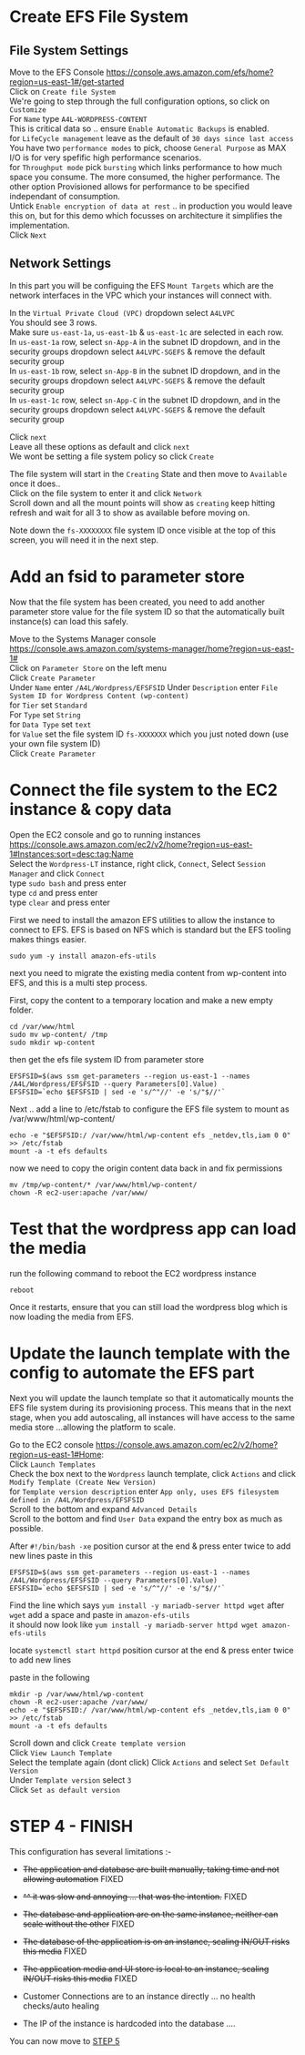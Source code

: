 # Create EFS File System

## File System Settings

Move to the EFS Console https://console.aws.amazon.com/efs/home?region=us-east-1#/get-started  
Click on `Create file System`  
We're going to step through the full configuration options, so click on `Customize`  
For `Name` type `A4L-WORDPRESS-CONTENT`  
This is critical data so .. ensure `Enable Automatic Backups` is enabled.  
for `LifeCycle management` leave as the default of `30 days since last access`  
You have two `performance modes` to pick, choose `General Purpose` as MAX I/O is for very spefific high performance scenarios.  
for `Throughput mode` pick `bursting` which links performance to how much space you consume. The more consumed, the higher performance. The other option Provisioned allows for performance to be specified independant of consumption.  
Untick `Enable encryption of data at rest` .. in production you would leave this on, but for this demo which focusses on architecture it simplifies the implementation.  
Click `Next`

## Network Settings

In this part you will be configuing the EFS `Mount Targets` which are the network interfaces in the VPC which your instances will connect with.  

In the `Virtual Private Cloud (VPC)` dropdown select `A4LVPC`  
You should see 3 rows.  
Make sure `us-east-1a`, `us-east-1b` & `us-east-1c` are selected in each row.  
In `us-east-1a` row, select `sn-App-A` in the subnet ID dropdown, and in the security groups dropdown select `A4LVPC-SGEFS` & remove the default security group  
In `us-east-1b` row, select `sn-App-B` in the subnet ID dropdown, and in the security groups dropdown select `A4LVPC-SGEFS` & remove the default security group  
In `us-east-1c` row, select `sn-App-C` in the subnet ID dropdown, and in the security groups dropdown select `A4LVPC-SGEFS` & remove the default security group  

Click `next`  
Leave all these options as default and click `next`  
We wont be setting a file system policy so click `Create`  

The file system will start in the `Creating` State and then move to `Available` once it does..  
Click on the file system to enter it and click `Network`  
Scroll down and all the mount points will show as `creating` keep hitting refresh and wait for all 3 to show as available before moving on.  

Note down the `fs-XXXXXXXX` file system ID once visible at the top of this screen, you will need it in the next step.  


# Add an fsid to parameter store

Now that the file system has been created, you need to add another parameter store value for the file system ID so that the automatically built instance(s) can load this safely.

Move to the Systems Manager console https://console.aws.amazon.com/systems-manager/home?region=us-east-1#  
Click on `Parameter Store` on the left menu  
Click `Create Parameter`  
Under `Name` enter `/A4L/Wordpress/EFSFSID` 
Under `Description` enter `File System ID for Wordpress Content (wp-content)`  
for `Tier` set `Standard`  
For `Type` set `String`  
for `Data Type` set `text`  
for `Value` set the file system ID `fs-XXXXXXX` which you just noted down (use your own file system ID)  
Click `Create Parameter`  


# Connect the file system to the EC2 instance & copy data

Open the EC2 console and go to running instances https://console.aws.amazon.com/ec2/v2/home?region=us-east-1#Instances:sort=desc:tag:Name  
Select the `Wordpress-LT` instance, right click, `Connect`, Select `Session Manager` and click `Connect`  
type `sudo bash` and press enter   
type `cd` and press enter  
type `clear` and press enter  

First we need to install the amazon EFS utilities to allow the instance to connect to EFS. EFS is based on NFS which is standard but the EFS tooling makes things easier.  

```
sudo yum -y install amazon-efs-utils
```

next you need to migrate the existing media content from wp-content into EFS, and this is a multi step process.

First, copy the content to a temporary location and make a new empty folder.

```
cd /var/www/html
sudo mv wp-content/ /tmp
sudo mkdir wp-content
```

then get the efs file system ID from parameter store

```
EFSFSID=$(aws ssm get-parameters --region us-east-1 --names /A4L/Wordpress/EFSFSID --query Parameters[0].Value)
EFSFSID=`echo $EFSFSID | sed -e 's/^"//' -e 's/"$//'`
```

Next .. add a line to /etc/fstab to configure the EFS file system to mount as /var/www/html/wp-content/

```
echo -e "$EFSFSID:/ /var/www/html/wp-content efs _netdev,tls,iam 0 0" >> /etc/fstab
mount -a -t efs defaults
```

now we need to copy the origin content data back in and fix permissions

```
mv /tmp/wp-content/* /var/www/html/wp-content/
chown -R ec2-user:apache /var/www/

```

# Test that the wordpress app can load the media

run the following command to reboot the EC2 wordpress instance
```
reboot
```

Once it restarts, ensure that you can still load the wordpress blog which is now loading the media from EFS.  

# Update the launch template with the config to automate the EFS part

Next you will update the launch template so that it automatically mounts the EFS file system during its provisioning process. This means that in the next stage, when you add autoscaling, all instances will have access to the same media store ...allowing the platform to scale.

Go to the EC2 console https://console.aws.amazon.com/ec2/v2/home?region=us-east-1#Home:  
Click `Launch Templates`  
Check the box next to the `Wordpress` launch template, click `Actions` and click `Modify Template (Create New Version)`  
for `Template version description` enter `App only, uses EFS filesystem defined in /A4L/Wordpress/EFSFSID`  
Scroll to the bottom and expand `Advanced Details`  
Scroll to the bottom and find `User Data` expand the entry box as much as possible.  

After `#!/bin/bash -xe` position cursor at the end & press enter twice to add new lines
paste in this

```
EFSFSID=$(aws ssm get-parameters --region us-east-1 --names /A4L/Wordpress/EFSFSID --query Parameters[0].Value)
EFSFSID=`echo $EFSFSID | sed -e 's/^"//' -e 's/"$//'`

```

Find the line which says `yum install -y mariadb-server httpd wget`
after `wget` add a space and paste in `amazon-efs-utils`  
it should now look like `yum install -y mariadb-server httpd wget amazon-efs-utils`  

locate `systemctl start httpd` position cursor at the end & press enter twice to add new lines  

paste in the following

```
mkdir -p /var/www/html/wp-content
chown -R ec2-user:apache /var/www/
echo -e "$EFSFSID:/ /var/www/html/wp-content efs _netdev,tls,iam 0 0" >> /etc/fstab
mount -a -t efs defaults
```

Scroll down and click `Create template version`  
Click `View Launch Template`  
Select the template again (dont click)
Click `Actions` and select `Set Default Version`  
Under `Template version` select `3`  
Click `Set as default version`  



# STEP 4 - FINISH  

This configuration has several limitations :-

- ~~The application and database are built manually, taking time and not allowing automation~~ FIXED  
- ~~^^ it was slow and annoying ... that was the intention.~~ FIXED  
- ~~The database and application are on the same instance, neither can scale without the other~~ FIXED  
- ~~The database of the application is on an instance, scaling IN/OUT risks this media~~ FIXED  
- ~~The application media and UI store is local to an instance, scaling IN/OUT risks this media~~ FIXED  

- Customer Connections are to an instance directly ... no health checks/auto healing
- The IP of the instance is hardcoded into the database ....


You can now move to [STEP 5](https://github.com/shivratanrajvi/AWS-Elastic-Wordpress/blob/main/STEP-5.md)
